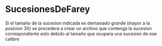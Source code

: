 # SucesionesDeFarey

Si el tamaño de la sucesion indicada es demasiado grande (mayor a la posicion 30) se procedera a crear un archivo que contenga la sucesion correspondiente esto debido al tamaño que ocupara una sucesion de ese calibre
